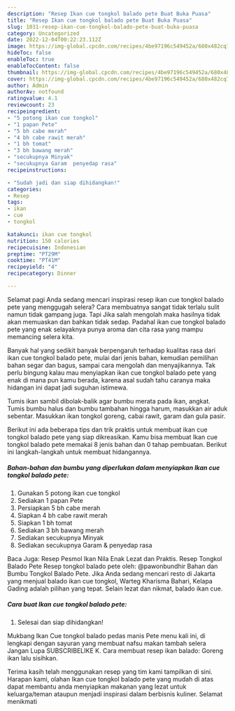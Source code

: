 ```yaml
---
description: "Resep Ikan cue tongkol balado pete Buat Buka Puasa"
title: "Resep Ikan cue tongkol balado pete Buat Buka Puasa"
slug: 1031-resep-ikan-cue-tongkol-balado-pete-buat-buka-puasa
category: Uncategorized
date: 2022-12-04T00:22:23.112Z
image: https://img-global.cpcdn.com/recipes/4be97196c549452a/680x482cq70/ikan-cue-tongkol-balado-pete-foto-resep-utama.jpg
hideToc: false
enableToc: true
enableTocContent: false
thumbnail: https://img-global.cpcdn.com/recipes/4be97196c549452a/680x482cq70/ikan-cue-tongkol-balado-pete-foto-resep-utama.jpg
cover: https://img-global.cpcdn.com/recipes/4be97196c549452a/680x482cq70/ikan-cue-tongkol-balado-pete-foto-resep-utama.jpg
author: Admin
authorAv: notfound
ratingvalue: 4.1
reviewcount: 23
recipeingredient:
- "5 potong ikan cue tongkol"
- "1 papan Pete"
- "5 bh cabe merah"
- "4 bh cabe rawit merah"
- "1 bh tomat"
- "3 bh bawang merah"
- "secukupnya Minyak"
- "secukupnya Garam  penyedap rasa"
recipeinstructions:

- "Sudah jadi dan siap dihidangkan!"
categories:
- Resep
tags:
- ikan
- cue
- tongkol

katakunci: ikan cue tongkol 
nutrition: 150 calories
recipecuisine: Indonesian
preptime: "PT29M"
cooktime: "PT41M"
recipeyield: "4"
recipecategory: Dinner

---
```



Selamat pagi Anda sedang mencari inspirasi resep ikan cue tongkol balado pete yang menggugah selera? Cara membuatnya sangat tidak terlalu sulit namun tidak gampang juga. Tapi Jika salah mengolah maka hasilnya tidak akan memuaskan dan bahkan tidak sedap. Padahal ikan cue tongkol balado pete yang enak selayaknya punya aroma dan cita rasa yang mampu memancing selera kita.


Banyak hal yang sedikit banyak berpengaruh terhadap kualitas rasa dari ikan cue tongkol balado pete, mulai dari jenis bahan, kemudian pemilihan bahan segar dan bagus, sampai cara mengolah dan menyajikannya. Tak perlu bingung kalau mau menyiapkan ikan cue tongkol balado pete yang enak di mana pun kamu berada, karena asal sudah tahu caranya maka hidangan ini dapat jadi suguhan istimewa.

Tumis ikan sambil dibolak-balik agar bumbu merata pada ikan, angkat. Tumis bumbu halus dan bumbu tambahan hingga harum, masukkan air aduk sebentar. Masukkan ikan tongkol goreng, cabai rawit, garam dan gula pasir.


Berikut ini ada beberapa tips dan trik praktis untuk membuat ikan cue tongkol balado pete yang siap dikreasikan. Kamu bisa membuat Ikan cue tongkol balado pete memakai 8 jenis bahan dan 0 tahap pembuatan. Berikut ini langkah-langkah untuk membuat hidangannya.

<!--inarticleads1-->

##### Bahan-bahan dan bumbu yang diperlukan dalam menyiapkan Ikan cue tongkol balado pete:

1. Gunakan 5 potong ikan cue tongkol
1. Sediakan 1 papan Pete
1. Persiapkan 5 bh cabe merah
1. Siapkan 4 bh cabe rawit merah
1. Siapkan 1 bh tomat
1. Sediakan 3 bh bawang merah
1. Sediakan secukupnya Minyak
1. Sediakan secukupnya Garam &amp; penyedap rasa


Baca Juga: Resep Pesmol Ikan Nila Enak Lezat dan Praktis. Resep Tongkol Balado Pete Resep tongkol balado pete oleh: @pawonbundhir Bahan dan Bumbu Tongkol Balado Pete. Jika Anda sedang mencari resto di Jakarta yang menjual balado ikan cue tongkol, Warteg Kharisma Bahari, Kelapa Gading adalah pilihan yang tepat. Selain lezat dan nikmat, balado ikan cue. 

<!--inarticleads2-->

##### Cara buat Ikan cue tongkol balado pete:


1. Selesai dan siap dihidangkan!

Mukbang Ikan Cue tongkol balado pedas manis Pete menu kali ini, di lengkapi dengan sayuran yang membuat nafsu makan tambah selera Jangan Lupa SUBSCRIBELIKE K. Cara membuat resep ikan balado: Goreng ikan lalu sisihkan. 

Terima kasih telah menggunakan resep yang tim kami tampilkan di sini. Harapan kami, olahan Ikan cue tongkol balado pete yang mudah di atas dapat membantu anda menyiapkan makanan yang lezat untuk keluarga/teman ataupun menjadi inspirasi dalam berbisnis kuliner. Selamat menikmati
